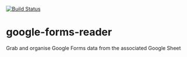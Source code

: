 [![Build Status](https://lambci-google-forms-reader-buildresults-1onmpgyoaksrj.s3.amazonaws.com/gh/richchurcher/google-forms-reader/branches/master/b70475e1aa573f8fa8335d4bb0e57926.svg)](https://lambci-google-forms-reader-buildresults-1onmpgyoaksrj.s3.amazonaws.com/gh/richchurcher/google-forms-reader/branches/master/264f74adff2e89d4fa95edc256e8802d.html)

# google-forms-reader
Grab and organise Google Forms data from the associated Google Sheet
